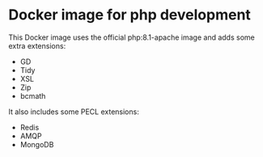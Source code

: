 # Docker image for php development

This Docker image uses the official php:8.1-apache image and adds some extra extensions:

- GD
- Tidy
- XSL
- Zip
- bcmath

It also includes some PECL extensions:

- Redis
- AMQP
- MongoDB

